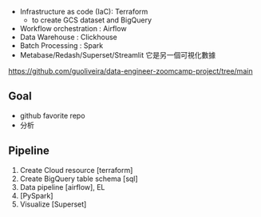 

- Infrastructure as code (IaC): Terraform 
    - to create GCS dataset and BigQuery
- Workflow orchestration : Airflow
- Data Warehouse : Clickhouse
- Batch Processing : Spark
- Metabase/Redash/Superset/Streamlit 它是另一個可視化數據

https://github.com/guoliveira/data-engineer-zoomcamp-project/tree/main

## Goal
- github favorite repo
- 分析


## Pipeline
1. Create Cloud resource [terraform]
2. Create BigQuery table schema [sql]
3. Data pipeline [airflow], EL
4.  [PySpark]
5. Visualize [Superset]